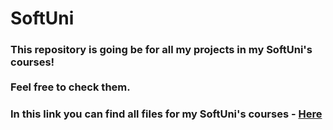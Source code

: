 # SoftUni

### This repository is going be for all my projects in my SoftUni's courses! <br> <br> Feel free to check them.

### In this link you can find all files for my SoftUni's courses - [Here](https://drive.google.com/drive/folders/1yp3LPws_tw0Q7qrsLdXjnu2yT8ksx0aA?usp=sharing)
